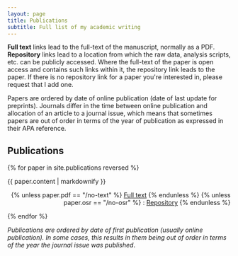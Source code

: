 ```yaml
---
layout: page
title: Publications
subtitle: Full list of my academic writing
---
```


**Full text** links lead to the full-text of the manuscript, normally as a PDF. **Repository** links lead to a location from which the raw data, analysis scripts, etc. can be publicly accessed. Where the full-text of the paper is open access and contains such links within it, the repository link leads to the paper. If there is no repository link for a paper you're interested in, please request that I add one.

Papers are ordered by date of online publication (date of last update for preprints). Journals differ in the time between online publication and allocation of an article to a journal issue, which  means that sometimes papers are out of order in terms of the year of publication as expressed in their APA reference.

## Publications

{% for paper in site.publications reversed %}
  <p>{{ paper.content | markdownify }}
  <div align="right">
  {% unless paper.pdf == "/no-text" %}
  <a href="{{ paper.pdf }}">Full text</a>
  {% endunless %}
  {% unless paper.osr == "/no-osr" %}
   : <a href="{{ paper.osr }}">Repository</a>
  {% endunless %}
  </div>
  </p>
{% endfor %}
 

_Publications are ordered by date of first publication (usually online publication). In some cases, this results in them being out of order in terms of the year the journal issue was published_.

